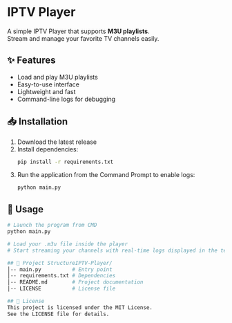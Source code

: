# IPTV Player

A simple IPTV Player that supports **M3U playlists**.  
Stream and manage your favorite TV channels easily.

## ✨ Features
- Load and play M3U playlists
- Easy-to-use interface
- Lightweight and fast
- Command-line logs for debugging

## 📥 Installation
1. Download the latest release
2. Install dependencies:
   ```bash
   pip install -r requirements.txt
3. Run the application from the Command Prompt to enable logs:
   ```bash
   python main.py 

## 🚀 Usage
```bash
# Launch the program from CMD
python main.py

# Load your .m3u file inside the player
# Start streaming your channels with real-time logs displayed in the terminal

## 📂 Project StructureIPTV-Player/
│-- main.py          # Entry point
│-- requirements.txt # Dependencies
│-- README.md        # Project documentation
│-- LICENSE          # License file

## 📜 License
This project is licensed under the MIT License.
See the LICENSE file for details.
